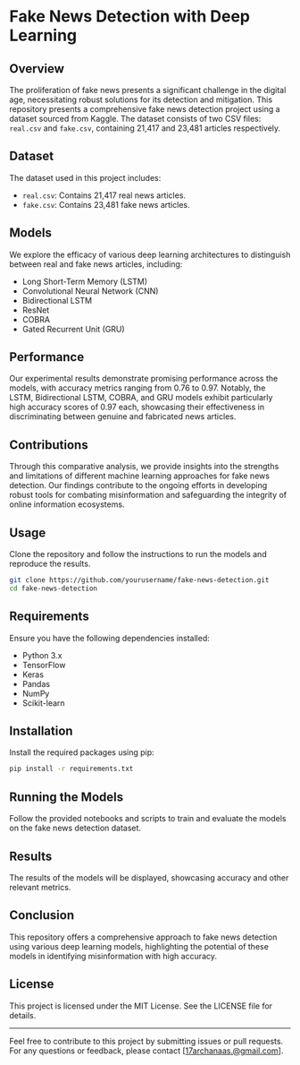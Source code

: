 # Fake News Detection with Deep Learning

## Overview

The proliferation of fake news presents a significant challenge in the digital age, necessitating robust solutions for its detection and mitigation. This repository presents a comprehensive fake news detection project using a dataset sourced from Kaggle. The dataset consists of two CSV files: `real.csv` and `fake.csv`, containing 21,417 and 23,481 articles respectively.

## Dataset

The dataset used in this project includes:
- `real.csv`: Contains 21,417 real news articles.
- `fake.csv`: Contains 23,481 fake news articles.

## Models

We explore the efficacy of various deep learning architectures to distinguish between real and fake news articles, including:
- Long Short-Term Memory (LSTM)
- Convolutional Neural Network (CNN)
- Bidirectional LSTM
- ResNet
- COBRA
- Gated Recurrent Unit (GRU)

## Performance

Our experimental results demonstrate promising performance across the models, with accuracy metrics ranging from 0.76 to 0.97. Notably, the LSTM, Bidirectional LSTM, COBRA, and GRU models exhibit particularly high accuracy scores of 0.97 each, showcasing their effectiveness in discriminating between genuine and fabricated news articles.

## Contributions

Through this comparative analysis, we provide insights into the strengths and limitations of different machine learning approaches for fake news detection. Our findings contribute to the ongoing efforts in developing robust tools for combating misinformation and safeguarding the integrity of online information ecosystems.

## Usage

Clone the repository and follow the instructions to run the models and reproduce the results.

```bash
git clone https://github.com/yourusername/fake-news-detection.git
cd fake-news-detection
```

## Requirements

Ensure you have the following dependencies installed:

- Python 3.x
- TensorFlow
- Keras
- Pandas
- NumPy
- Scikit-learn

## Installation

Install the required packages using pip:

```bash
pip install -r requirements.txt
```

## Running the Models

Follow the provided notebooks and scripts to train and evaluate the models on the fake news detection dataset.

## Results

The results of the models will be displayed, showcasing accuracy and other relevant metrics.

## Conclusion

This repository offers a comprehensive approach to fake news detection using various deep learning models, highlighting the potential of these models in identifying misinformation with high accuracy.

## License

This project is licensed under the MIT License. See the LICENSE file for details.

---

Feel free to contribute to this project by submitting issues or pull requests. For any questions or feedback, please contact [17archanaas.@gmail.com].
